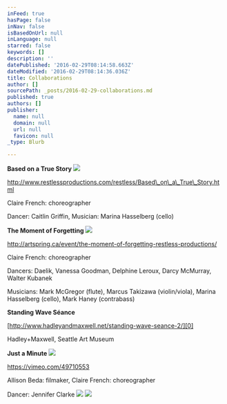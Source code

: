 ```yaml
---
inFeed: true
hasPage: false
inNav: false
isBasedOnUrl: null
inLanguage: null
starred: false
keywords: []
description: ''
datePublished: '2016-02-29T08:14:58.663Z'
dateModified: '2016-02-29T08:14:36.036Z'
title: Collaborations
author: []
sourcePath: _posts/2016-02-29-collaborations.md
published: true
authors: []
publisher:
  name: null
  domain: null
  url: null
  favicon: null
_type: Blurb

---
```

**Based on a True Story**
![](https://the-grid-user-content.s3-us-west-2.amazonaws.com/bf7fa95c-2378-4e47-9de9-837f26b52539.jpg)

http://www.restlessproductions.com/restless/Based\_on\_a\_True\_Story.html

Claire French: choreographer

Dancer: Caitlin Griffin, Musician: Marina Hasselberg (cello)

**The Moment of Forgetting**
![](https://the-grid-user-content.s3-us-west-2.amazonaws.com/7b794adf-0972-4424-896e-84cd9e8cecc5.jpg)

http://artspring.ca/event/the-moment-of-forgetting-restless-productions/

Claire French: choreographer

Dancers: Daelik, Vanessa Goodman, Delphine Leroux, Darcy McMurray, Walter Kubanek

Musicians: Mark McGregor (flute), Marcus Takizawa (violin/viola), Marina Hasselberg (cello), Mark Haney (contrabass)

**Standing Wave Séance**

[http://www.hadleyandmaxwell.net/standing-wave-seance-2/][0]

Hadley+Maxwell, Seattle Art Museum

**Just a Minute**
![](https://the-grid-user-content.s3-us-west-2.amazonaws.com/600a99d7-6e5c-4aee-b166-9774e0f775bb.png)

https://vimeo.com/49710553

Allison Beda: filmaker, Claire French: choreographer

Dancer: Jennifer Clarke ![](https://the-grid-user-content.s3-us-west-2.amazonaws.com/eff75430-9d17-46c2-9532-cd857c019754.jpg)
![](https://the-grid-user-content.s3-us-west-2.amazonaws.com/207bdf21-1a80-4d7c-825b-69745e10d225.jpg)

[0]: http://www.hadleyandmaxwell.net/standing-wave-seance-2/